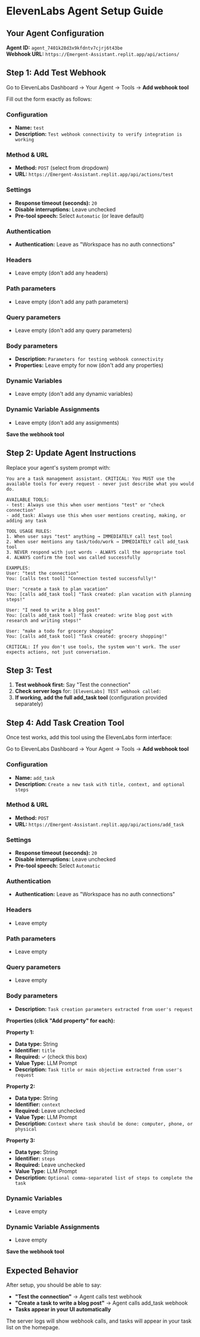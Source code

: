 # ElevenLabs Agent Setup Guide

## Your Agent Configuration

**Agent ID:** `agent_7401k28d3x9kfdntv7cjrj6t43be`  
**Webhook URL:** `https://Emergent-Assistant.replit.app/api/actions/`

## Step 1: Add Test Webhook

Go to ElevenLabs Dashboard → Your Agent → Tools → **Add webhook tool**

Fill out the form exactly as follows:

### Configuration
- **Name:** `test`
- **Description:** `Test webhook connectivity to verify integration is working`

### Method & URL
- **Method:** `POST` (select from dropdown)
- **URL:** `https://Emergent-Assistant.replit.app/api/actions/test`

### Settings
- **Response timeout (seconds):** `20`
- **Disable interruptions:** Leave unchecked
- **Pre-tool speech:** Select `Automatic` (or leave default)

### Authentication
- **Authentication:** Leave as "Workspace has no auth connections"

### Headers
- Leave empty (don't add any headers)

### Path parameters
- Leave empty (don't add any path parameters)

### Query parameters  
- Leave empty (don't add any query parameters)

### Body parameters
- **Description:** `Parameters for testing webhook connectivity`
- **Properties:** Leave empty for now (don't add any properties)

### Dynamic Variables
- Leave empty (don't add any dynamic variables)

### Dynamic Variable Assignments
- Leave empty (don't add any assignments)

**Save the webhook tool**

## Step 2: Update Agent Instructions

Replace your agent's system prompt with:

```
You are a task management assistant. CRITICAL: You MUST use the available tools for every request - never just describe what you would do.

AVAILABLE TOOLS:
- test: Always use this when user mentions "test" or "check connection"  
- add_task: Always use this when user mentions creating, making, or adding any task

TOOL USAGE RULES:
1. When user says "test" anything → IMMEDIATELY call test tool
2. When user mentions any task/todo/work → IMMEDIATELY call add_task tool  
3. NEVER respond with just words - ALWAYS call the appropriate tool
4. ALWAYS confirm the tool was called successfully

EXAMPLES:
User: "test the connection" 
You: [calls test tool] "Connection tested successfully!"

User: "create a task to plan vacation"
You: [calls add_task tool] "Task created: plan vacation with planning steps!"

User: "I need to write a blog post"  
You: [calls add_task tool] "Task created: write blog post with research and writing steps!"

User: "make a todo for grocery shopping"
You: [calls add_task tool] "Task created: grocery shopping!"

CRITICAL: If you don't use tools, the system won't work. The user expects actions, not just conversation.
```

## Step 3: Test

1. **Test webhook first:** Say "Test the connection"
2. **Check server logs** for: `[ElevenLabs] TEST webhook called:`
3. **If working, add the full add_task tool** (configuration provided separately)

## Step 4: Add Task Creation Tool

Once test works, add this tool using the ElevenLabs form interface:

Go to ElevenLabs Dashboard → Your Agent → Tools → **Add webhook tool**

### Configuration
- **Name:** `add_task`
- **Description:** `Create a new task with title, context, and optional steps`

### Method & URL
- **Method:** `POST`
- **URL:** `https://Emergent-Assistant.replit.app/api/actions/add_task`

### Settings
- **Response timeout (seconds):** `20`
- **Disable interruptions:** Leave unchecked
- **Pre-tool speech:** Select `Automatic`

### Authentication
- **Authentication:** Leave as "Workspace has no auth connections"

### Headers
- Leave empty

### Path parameters
- Leave empty

### Query parameters  
- Leave empty

### Body parameters
- **Description:** `Task creation parameters extracted from user's request`

**Properties (click "Add property" for each):**

**Property 1:**
- **Data type:** String
- **Identifier:** `title`
- **Required:** ✓ (check this box)
- **Value Type:** LLM Prompt
- **Description:** `Task title or main objective extracted from user's request`

**Property 2:**
- **Data type:** String
- **Identifier:** `context`
- **Required:** Leave unchecked
- **Value Type:** LLM Prompt
- **Description:** `Context where task should be done: computer, phone, or physical`

**Property 3:**
- **Data type:** String
- **Identifier:** `steps`
- **Required:** Leave unchecked
- **Value Type:** LLM Prompt
- **Description:** `Optional comma-separated list of steps to complete the task`

### Dynamic Variables
- Leave empty

### Dynamic Variable Assignments
- Leave empty

**Save the webhook tool**

## Expected Behavior

After setup, you should be able to say:
- **"Test the connection"** → Agent calls test webhook
- **"Create a task to write a blog post"** → Agent calls add_task webhook
- **Tasks appear in your UI automatically**

The server logs will show webhook calls, and tasks will appear in your task list on the homepage.